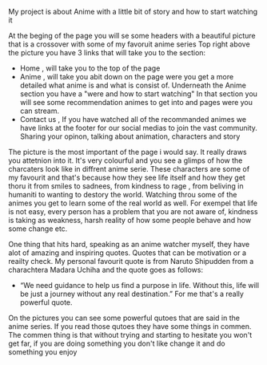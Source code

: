 My project is about Anime with a little bit of story and how to start watching it

At the beging of the page you will se some headers with a beautiful picture that is a crossover with some of my favoruit anime series
Top right above the picture you have 3 links that will take you to the section:
- Home , will take you to the top of the page
- Anime , will take you abit down on the page were you get a more detailed what anime is and what is consist of.
  Underneath the Anime section you have a "were and how to start watching"
  In that section you will see some recommendation animes to get into and pages were you can stream.
- Contact us , If you have watched all of the recommanded animes we have links at the footer for our social medias to join the vast community.
Sharing your opinon, talking about animation, characters and story

The picture is the most important of the page i would say.
It really draws you attetnion into it. It's very colourful and you see a glimps of how the charcaters look like in diffrent anime serie.
These characters are some of my favourit and that's because how they see life itself and how they get thoru it from smiles to sadnees, from kindness to rage , from beliving 
in humaniti to wanting to destory the world.
Watching throu some of the animes you get to learn some of the real world as well. For exempel that life is not easy, every person has a problem that you are not aware of,
kindness is taking as weakness, harsh reality of how some people behave and how some change etc.

One thing that hits hard, speaking as an anime watcher myself, they have alot of amazing and inspiring quotes.
Quotes that can be motivation or a reailty check. My personal favourit quote is from Naruto Shipudden from a charachtera Madara Uchiha and the quote goes as follows:
- “We need guidance to help us find a purpose in life. Without this, life will be just a journey without any real destination.”
For me that's a really powerful quote.

On the pictures you can see some powerful qutoes that are said in the anime series. If you read those qutoes they have some things in commen.
The commen thing is that without trying and starting to hesitate you won't get far, if you are doing something you don't like change it and do something you enjoy